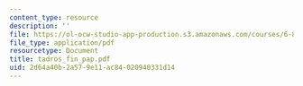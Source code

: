 ```yaml
---
content_type: resource
description: ''
file: https://ol-ocw-studio-app-production.s3.amazonaws.com/courses/6-871-knowledge-based-applications-systems-spring-2005/2d64a40b2a579e11ac84020940331d14_tadros_fin_pap.pdf
file_type: application/pdf
resourcetype: Document
title: tadros_fin_pap.pdf
uid: 2d64a40b-2a57-9e11-ac84-020940331d14
---
```

